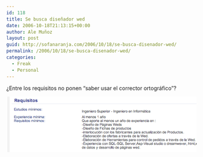 ```yaml
---
id: 118
title: Se busca diseñador wed
date: 2006-10-18T21:13:15+00:00
author: Ale Muñoz
layout: post
guid: http://sofanaranja.com/2006/10/18/se-busca-disenador-wed/
permalink: /2006/10/18/se-busca-disenador-wed/
categories:
  - Freak
  - Personal
---
```

¿Entre los requisitos no ponen “saber usar el corrector ortográfico”?

![Se busca diseñador wed](/images/se_busca_disenador_wed.png)